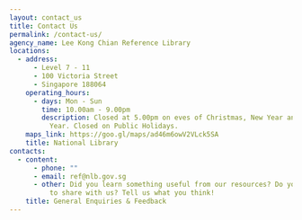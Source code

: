 ```yaml
---
layout: contact_us
title: Contact Us
permalink: /contact-us/
agency_name: Lee Kong Chian Reference Library
locations:
  - address:
      - Level 7 - 11
      - 100 Victoria Street
      - Singapore 188064
    operating_hours:
      - days: Mon - Sun
        time: 10.00am - 9.00pm
        description: Closed at 5.00pm on eves of Christmas, New Year and Chinese New
          Year. Closed on Public Holidays.
    maps_link: https://goo.gl/maps/ad46m6owV2VLck5SA
    title: National Library
contacts:
  - content:
      - phone: ""
      - email: ref@nlb.gov.sg
      - other: Did you learn something useful from our resources? Do you have a new idea
          to share with us? Tell us what you think!
    title: General Enquiries & Feedback
---
```

